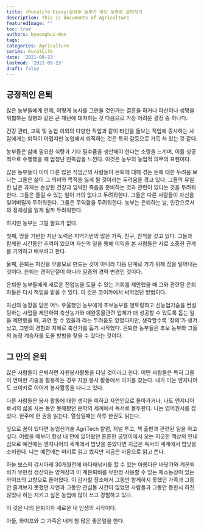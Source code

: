```yaml
---
title: (Ruralife Essay)은퇴후 농부가 아닌 농부로 은퇴하기
description: This is documents of Agriculture
featuredImage: ""
toc: true
authors: byeonghui-Won
tags:
categories: Agriculture
series: RuralLife
date: '2021-09-23'
lastmod: '2021-09-23'
draft: false
---
```


## 긍정적인 은퇴

많은 농부들에게 언제, 어떻게 농사를 그만둘 것인가는 결혼을 하거나 파산이나 생명을 위협하는 질병과 같은 큰 재난에 대처하는 것 다음으로 가장 어려운 결정 중 하나다.

건강 관리, 교육 및 농업 이외의 다양한 직업과 같이 타인을 돌보는 직업에 종사하는 사람에게는 퇴직이 어렵지만 농업에서 퇴직하는 것은 특히 갈등으로 가득 차 있는 것 같다.

농부들은 삶에 필요한 식량과 기타 필수품을 생산해야 한다는 소명을 느끼며, 이를 성공적으로 수행했을 때 엄청난 만족감을 느낀다. 이것은 농부의 농업적 의무의 표현이다.

많은 농부들이 이미 다른 많은 직업군의 사람들이 은퇴에 대해 겪는 돈에 대한 두려움 보다는 그들은 삶이 그 의미와 목적을 잃게 될 것이라는 두려움을 겪고 있다. 그들의 유일한 남은 과제는 손상된 건강과 임박한 죽음을 준비하는 것과 관련이 있다는 것을 두려워한다. 그들은 즐길 수 있는 일이 거의 없다고 두려워한다. 그들은 다른 사람들이 자신을 잊어버릴까 두려워한다. 그들은 무익함을 두려워한다. 농부는 은퇴하는 날, 인간으로서의 정체성을 잃게 될까 두려워한다. 

하지만 농부는 그럴 필요가 없다.

첫째, 땅을 기반한 지난 노력은 지역기반의 많은 가족, 친구, 친척을 갖고 있다. 그들과 함께한 시간동안 추억이 있으며 자신의 일을 통해 이익을 본 사람들은 사로 소중한 관계를 기억하고 배우려고 한다. 

둘째, 은퇴는 자신을 무쓸모로 만드는 것이 아니라 다음 단계로 가기 위해 짐을 털어내는 것이다. 은퇴는 경력단절이 아니라 일종의 경력 변경인 것이다. 

은퇴한 농부들에게 새로운 전업농을 도울 수 있는 기회를 제안했을 때 그와 관련된 은퇴자들은 다시 책임을 맡을 수 있다. 이 것은 코이카에서 써먹었던 방법이다. 

자신의 농장을 닫은 어느 우울했던 농부에게 초보농부를 멘토링하고 신농업기술을 컨설팅하는 사업을 제안하여 축산농가와 애완동물관련 업체가 더 성공할 수 있도록 돕는 일을 제안했을 때, 과연 할 수 있을까 라는 두려움도 있었다지만, 생각할수록 '창의'가 생겨났고, 그만의 경험과 지혜로 축산가를 돕기 시작했다. 은퇴한 농부들은 초보 농부와 그들의 농장 계승자를 도울 방법을 찾을 수 있다는 것이다.

## 그 만의 은퇴

많은 사람들이 은퇴하면 자원봉사활동을 다닐 것이라고 한다. 어떤 사람들은 특히 그들이 연마한 기술을 활용하는 경우 자원 봉사 활동에서 의미를 찾는다. 내가 아는 엔지니어도 코이카로 이어져 봉사활동을 다니고 있다. 

다른 사람들은 봉사 활동에 대한 생각을 피하고 자연인으로 돌아가거나, 나도 엔지니어로서의 삶을 사는 동안 못해봤던 문학의 세계에서 독서로 몰두한다. 나는 영어원서를 잡았다. 한주에 한 권을 읽는다. 열심일때는 하루 한권도 읽는다. 

앞으로 꿈이 있다면 농업신기술 AgriTech 칼럼, 저널 투고, 책 출판과 관련된 일을 하고 싶다. 어렸을 때부터 항상 내 안에 있어왔던 튼튼한 궁댕이에서 오는 지긋한 책상의 인내심으로 예전에는 엔지니어의 세계에서 밤낮을 쏟았다면 지금은 독서의 세계에서 밤낮을 소비한다. 나는 예전에는 머리로 읽고 썼지만 지금은 마음으로 읽고 쓴다.

하늘 보스의 감시아래 30개월전에 바다배낚시를 할 수 있는 아름다운 바닷가와 계분퇴비가 무한정 생산되는 양계장과 이 계분퇴비를 무한정 사용할 수 있는 채소농장이 있는 와이프의 고향으로 돌아왔다. 이 감사할 장소에서 그동안 함께하지 못했던 가족과 그동안 즐겨보지 못했던 자연과 그동안 관심둘 시간이 없었던 사람들과 그동안 등한시 하진 않았나 하는 지키고 싶은 농업에 많이 쓰고 경험하고 있다. 

이 것은 나의 은퇴이자 새로운 내 인생의 시작이다.



아들, 와이프와 그 가족은 내게 참 많은 좋은일을 한다. 


